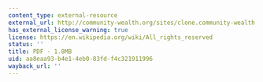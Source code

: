 ```yaml
---
content_type: external-resource
external_url: http://community-wealth.org/sites/clone.community-wealth.org/files/downloads/tool-fannie-mae-main-str.pdf
has_external_license_warning: true
license: https://en.wikipedia.org/wiki/All_rights_reserved
status: ''
title: PDF - 1.8MB
uid: aa8eaa93-b4e1-4eb0-83fd-f4c321911996
wayback_url: ''
---
```

